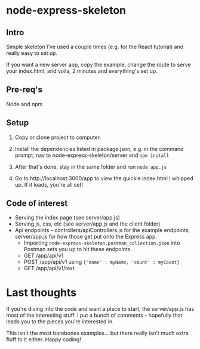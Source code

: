 # node-express-skeleton
## Intro
Simple skeleton I've used a couple times (e.g. for the React tutorial) and really easy to set up.

If you want a new server app, copy the example, change the route to serve your index.html, and voila, 2 minutes and everything's set up.

## Pre-req's
Node and npm

## Setup
1. Copy or clone project to computer.

2. Install the dependencies listed in package.json, e.g. in the command prompt, nav to node-express-skeleton/server and `npm install`

4. After that's done, stay in the same folder and run `node app.js`

5. Go to http://localhost:3000/app to view the quickie index.html I whipped up. If it loads, you're all set!

## Code of interest
* Serving the index page (see server/app.js)
* Serving js, css, etc (see server/app.js and the client folder)
* Api endpoints - controllers/apiControllers.js for the example endpoints, server/app.js for how those get put onto the Express app.
  * Importing `node-express-skeleton.postman_collection.json` into Postman sets you up to hit these endpoints.
  * GET /app/api/v1
  * POST /app/api/v1 using `{'name' : myName, 'count' : myCount}`
  * GET /app/api/v1/text

# Last thoughts
If you're diving into the code and want a place to start, the server/app.js has most of the interesting stuff. I put a bunch of comments - hopefully that leads you to the pieces you're interested in.

This isn't the most barebones examples... but there really isn't much extra fluff to it either. Happy coding!
